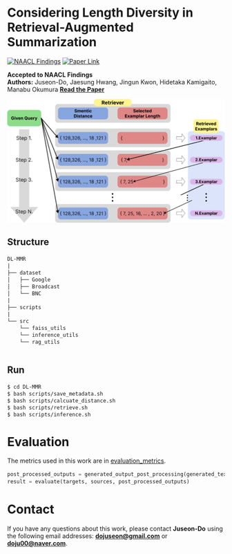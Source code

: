 # Considering Length Diversity in Retrieval-Augmented Summarization

[![NAACL Findings](https://img.shields.io/badge/NAACL_Findings-accepted-blue)](#) [![Paper Link](https://img.shields.io/badge/Paper-View-green)](DL-MMR)

**Accepted to NAACL Findings**  
**Authors:** Juseon-Do, Jaesung Hwang, Jingun Kwon, Hidetaka Kamigaito, Manabu Okumura
[**Read the Paper**]()

![DL-MMR](image/dl-mmr_figure1.png)


## Structure
```
DL-MMR
|
├── dataset
│   ├── Google
│   ├── Broadcast
│   └── BNC
|   
├── scripts
|
└── src
    └── faiss_utils
    └── inference_utils
    └── rag_utils


```

## Run
```
$ cd DL-MMR
$ bash scripts/save_metadata.sh
$ bash scripts/calcuate_distance.sh
$ bash scripts/retrieve.sh
$ bash scripts/inference.sh
```


# Evaluation
The metrics used in this work are in [evaluation_metrics](https://github.com/JuseonDo/InstructCMP/evaluation).

```python
post_processed_outputs = generated_output_post_processing(generated_text)
result = evaluate(targets, sources, post_processed_outputs)
```

# Contact
If you have any questions about this work, please contact **Juseon-Do** using the following email addresses: **dojuseon@gmail.com** or **doju00@naver.com**. 

